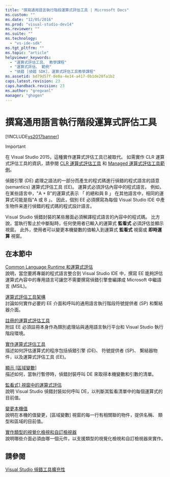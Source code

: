 ```yaml
---
title: "撰寫通用語言執行階段運算式評估工具 | Microsoft Docs"
ms.custom: ""
ms.date: "12/05/2016"
ms.prod: "visual-studio-dev14"
ms.reviewer: ""
ms.suite: ""
ms.technology: 
  - "vs-ide-sdk"
ms.tgt_pltfrm: ""
ms.topic: "article"
helpviewer_keywords: 
  - "運算式評估工具、 教學課程"
  - "運算式評估、 範例"
  - "偵錯 [偵錯 SDK]，運算式評估工具教學課程"
ms.assetid: bd79d57f-8e0a-4e14-a417-0b1de28fa1b2
caps.latest.revision: 23
caps.handback.revision: 23
ms.author: "gregvanl"
manager: "ghogen"
---
```

# 撰寫通用語言執行階段運算式評估工具
[!INCLUDE[vs2017banner](../../code-quality/includes/vs2017banner.md)]

> [!IMPORTANT]
>  在 Visual Studio 2015，這種實作運算式評估工具已被取代。 如需實作 CLR 運算式評估工具的資訊，請參閱 [CLR 運算式評估工具](https://github.com/Microsoft/ConcordExtensibilitySamples/wiki/CLR-Expression-Evaluators) 和 [Managed 運算式評估工具範例](https://github.com/Microsoft/ConcordExtensibilitySamples/wiki/Managed-Expression-Evaluator-Sample)。  
  
 偵錯引擎 \(DE\) 處理之語法的一部分而產生的程式碼進行偵錯的程式語言的語意 \(semantics\) 運算式評估工具 \(EE\)。 運算式必須評估內容中的程式語言。 例如，在某些語言中，"A \+ B"的運算式表示 「 的總和與 B 」 在其他語言中，相同的運算式可能是指"A 或 B 」。 因此，個別 EE 必須撰寫為每個 Visual Studio IDE 中產生物件来進行偵錯的程式碼的程式設計語言。  
  
 Visual Studio 偵錯封裝的某些層面必須解譯程式語言的內容中的程式碼。 比方說，當執行暫止於中斷點時，任何使用者已輸入的運算式 **監看式** 必須評估並顯示視窗。 此外，使用者可以變更本機變數的值輸入到運算式 **監看式** 視窗或 **即時運算** 視窗。  
  
## 在本節中  
 [Common Language Runtime 和運算式評估](../../extensibility/debugger/common-language-runtime-and-expression-evaluation.md)  
 說明，當您要將專屬的程式語言整合到 Visual Studio IDE 中，撰寫 EE 能夠評估運算式內容中的專用語言可讓您不需要撰寫偵錯引擎會編譯成 Microsoft 中繼語言 \(MSIL\)。  
  
 [運算式評估工具架構](../../extensibility/debugger/expression-evaluator-architecture.md)  
 討論如何實作必要的 EE 介面和呼叫的通用語言執行階段符號提供者 \(SP\) 和繫結器介面。  
  
 [註冊的運算式評估工具](../../extensibility/debugger/registering-an-expression-evaluator.md)  
 附註 EE 必須註冊本身作為類別處理站與通用語言執行平台和 Visual Studio 執行階段環境。  
  
 [實作運算式評估工具](../../extensibility/debugger/implementing-an-expression-evaluator.md)  
 描述如何評估運算式的程序包括偵錯引擎 \(DE\)、 符號提供者 \(SP\)、 繫結器物件，以及運算式評估工具 \(EE\)。  
  
 [顯示 \[區域變數\]](../../extensibility/debugger/displaying-locals.md)  
 描述如何，當執行暫停時，偵錯封裝呼叫 DE 來取得本機變數和引數的清單。  
  
 [監看式\] 視窗中的運算式評估](../Topic/Evaluating%20a%20Watch%20Window%20Expression.md)  
 說明 Visual Studio 偵錯封裝如何呼叫 DE，以判斷其監看清單中的每個運算式的目前值。  
  
 [變更本機值](../../extensibility/debugger/changing-the-value-of-a-local.md)  
 說明在本機的值變更，\[區域變數\] 視窗的每一行有相關聯的物件，提供名稱、 類型和區域的目前值。  
  
 [實作類型的視覺化檢視和自訂檢視器](../../extensibility/debugger/implementing-type-visualizers-and-custom-viewers.md)  
 說明哪些介面必須由哪一個元件，以支援類型的視覺化檢視和自訂檢視器來實作。  
  
## 請參閱  
 [Visual Studio 偵錯工具擴充性](../../extensibility/debugger/visual-studio-debugger-extensibility.md)